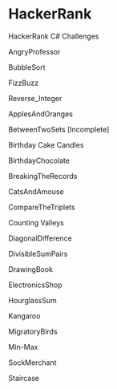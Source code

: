 # HackerRank
HackerRank C# Challenges

AngryProfessor

BubbleSort

FizzBuzz

Reverse_Integer

ApplesAndOranges

BetweenTwoSets [Incomplete]

Birthday Cake Candles

BirthdayChocolate

BreakingTheRecords

CatsAndAmouse

CompareTheTriplets

Counting Valleys

DiagonalDifference

DivisibleSumPairs

DrawingBook

ElectronicsShop

HourglassSum

Kangaroo

MigratoryBirds

Min-Max

SockMerchant

Staircase

